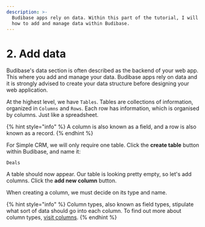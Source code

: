 ```yaml
---
description: >-
  Budibase apps rely on data. Within this part of the tutorial, I will show you
  how to add and manage data within Budibase.
---
```


# 2. Add data

Budibase's data section is often described as the backend of your web app. This where you add and manage your data. Budibase apps rely on data and it is strongly advised to create your data structure before designing your web application. 

At the highest level, we have `Tables`. Tables are collections of information, organized in `Columns` and `Rows`. Each row has information, which is organised by columns. Just like a spreadsheet.

{% hint style="info" %}
A column is also known as a field, and a row is also known as a record.
{% endhint %}

For Simple CRM, we will only require one table. Click the **create table** button within Budibase, and name it:

`Deals`

A table should now appear. Our table is looking pretty empty, so let's add columns. Click the **add new column** button. 

When creating a column, we must decide on its type and name. 

{% hint style="info" %}
Column types, also known as field types, stipulate what sort of data should go into each column. To find out more about column types, [visit columns](../data/tables/columns.md).
{% endhint %}

